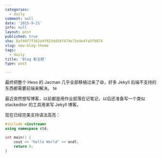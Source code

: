 ```yaml
---
categories:
  - daily
comment: null
date: '2015-9-21'
info: null
layout: post
published: true
sha: 8af40f7f362a9f923dd56f479e72e4e4fa5f9874
slug: new-blog-theme
tags:
  - daily
title: 'Blog 新主题'
type: post

---
```



最终把整个 Hexo 的 Jacman 几乎全部移植过来了:smile:，好多 Jekyll 后端不支持的东西都需要前端来解决。
te
<!--more-->

最近突然想写博客，以前都是用作业部落在记笔记，以后还准备写一个类似 stackeditor 的工具用来写 Jekyll 博客。

现在已经完美支持语法高亮：

```cpp
#include <iostream>
using namespace std;

int main() {
    cout << "Hello World" << endl;
    return 0;
}
```